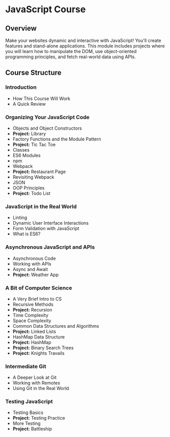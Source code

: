 # JavaScript Course

## Overview
Make your websites dynamic and interactive with JavaScript! You'll create features and stand-alone applications. This module includes projects where you will learn how to manipulate the DOM, use object-oriented programming principles, and fetch real-world data using APIs.

## Course Structure
### Introduction
- How This Course Will Work
- A Quick Review

### Organizing Your JavaScript Code
- Objects and Object Constructors
- **Project:** Library
- Factory Functions and the Module Pattern
- **Project:** Tic Tac Toe
- Classes
- ES6 Modules
- npm
- Webpack
- **Project:** Restaurant Page
- Revisiting Webpack
- JSON
- OOP Principles
- **Project:** Todo List

### JavaScript in the Real World
- Linting
- Dynamic User Interface Interactions
- Form Validation with JavaScript
- What is ES6?

### Asynchronous JavaScript and APIs
- Asynchronous Code
- Working with APIs
- Async and Await
- **Project:** Weather App

### A Bit of Computer Science
- A Very Brief Intro to CS
- Recursive Methods
- **Project:** Recursion
- Time Complexity
- Space Complexity
- Common Data Structures and Algorithms
- **Project:** Linked Lists
- HashMap Data Structure
- **Project:** HashMap
- **Project:** Binary Search Trees
- **Project:** Knights Travails

### Intermediate Git
- A Deeper Look at Git
- Working with Remotes
- Using Git in the Real World

### Testing JavaScript
- Testing Basics
- **Project:** Testing Practice
- More Testing
- **Project:** Battleship


